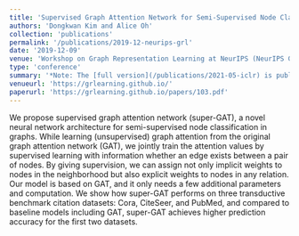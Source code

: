 ```yaml
---
title: 'Supervised Graph Attention Network for Semi-Supervised Node Classification'
authors: 'Dongkwan Kim and Alice Oh'
collection: 'publications'
permalink: '/publications/2019-12-neurips-grl'
date: '2019-12-09'
venue: 'Workshop on Graph Representation Learning at NeurIPS (NeurIPS GRL)'
type: 'conference'
summary: '*Note: The [full version](/publications/2021-05-iclr) is published at ICLR 2021.*'
venueurl: 'https://grlearning.github.io/'
paperurl: 'https://grlearning.github.io/papers/103.pdf'
---
```


We propose supervised graph attention network  (super-GAT), a novel neural network architecture for semi-supervised node classification in graphs. While learning (unsupervised) graph attention from the original graph attention network (GAT), we jointly train the attention values by supervised learning with information whether an edge exists between a pair of nodes. By giving supervision, we can assign not only implicit weights to nodes in the neighborhood but also explicit weights to nodes in any relation. Our model is based on GAT, and it only needs a few additional parameters and computation. We show how super-GAT performs on three transductive benchmark citation datasets: Cora, CiteSeer, and PubMed, and compared to baseline models including GAT, super-GAT achieves higher prediction accuracy for the first two datasets.